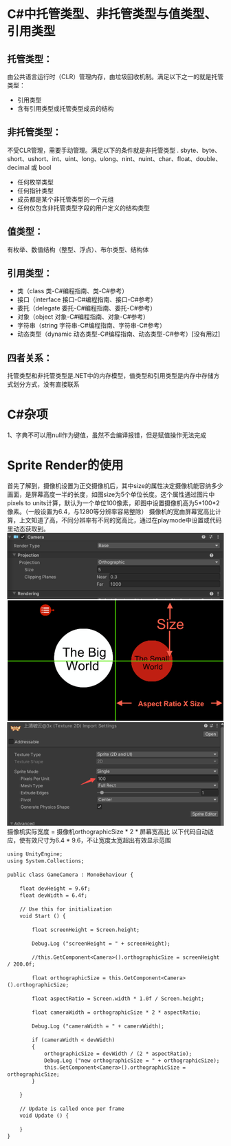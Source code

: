 # C#中托管类型、非托管类型与值类型、引用类型
## 托管类型：
由公共语言运行时（CLR）管理内存，由垃圾回收机制。满足以下之一的就是托管类型：
- 引用类型
- 含有引用类型或托管类型成员的结构
## 非托管类型：
不受CLR管理，需要手动管理。满足以下的条件就是非托管类型
. sbyte、byte、short、ushort、int、uint、long、ulong、nint、nuint、char、float、double、decimal 或 bool
- 任何枚举类型
- 任何指针类型
- 成员都是某个非托管类型的一个元组
- 任何仅包含非托管类型字段的用户定义的结构类型
## 值类型：
有枚举、数值结构（整型、浮点）、布尔类型、结构体
## 引用类型：
- 类（class 类-C#编程指南、类-C#参考）
- 接口（interface 接口-C#编程指南、接口-C#参考）
- 委托（delegate 委托-C#编程指南、委托-C#参考）
- 对象（object 对象-C#编程指南、对象-C#参考）
- 字符串（string 字符串-C#编程指南、字符串-C#参考）
- 动态类型（dynamic 动态类型-C#编程指南、动态类型-C#参考）[没有用过]
## 四者关系：
托管类型和非托管类型是.NET中的内存模型，值类型和引用类型是内存中存储方式划分方式，没有直接联系
# C#杂项
1、字典不可以用null作为键值，虽然不会编译报错，但是赋值操作无法完成
# Sprite Render的使用
首先了解到，摄像机设置为正交摄像机后，其中size的属性决定摄像机能容纳多少画面，是屏幕高度一半的长度，如图size为5个单位长度。这个属性通过图片中pixels to units计算，默认为一个单位100像素，即图中设置摄像机高为5\*100\*2像素。（一般设置为6.4，与1280等分辨率容易整除）
摄像机的宽由屏幕宽高比计算，上文知道了高，不同分辨率有不同的宽高比，通过在playmode中设置或代码里动态获取到。
![](https://raw.githubusercontent.com/QuanQuan-hub/pictrue/master/20240624203125.png)
![](https://raw.githubusercontent.com/QuanQuan-hub/pictrue/master/20240624203954.png)
![](https://raw.githubusercontent.com/QuanQuan-hub/pictrue/master/20240624204245.png)
摄像机实际宽度 = 摄像机orthographicSize * 2 * 屏幕宽高比
以下代码自动适应，使有效尺寸为6.4 * 9.6，不让宽度太宽超出有效显示范围
```
using UnityEngine;
using System.Collections;

public class GameCamera : MonoBehaviour {

    float devHeight = 9.6f;
    float devWidth = 6.4f;

    // Use this for initialization
    void Start () {

        float screenHeight = Screen.height;

        Debug.Log ("screenHeight = " + screenHeight);

        //this.GetComponent<Camera>().orthographicSize = screenHeight / 200.0f;

        float orthographicSize = this.GetComponent<Camera>().orthographicSize;

        float aspectRatio = Screen.width * 1.0f / Screen.height;

        float cameraWidth = orthographicSize * 2 * aspectRatio;

        Debug.Log ("cameraWidth = " + cameraWidth);

        if (cameraWidth < devWidth)
        {
            orthographicSize = devWidth / (2 * aspectRatio);
            Debug.Log ("new orthographicSize = " + orthographicSize);
            this.GetComponent<Camera>().orthographicSize = orthographicSize;
        }

    }

    // Update is called once per frame
    void Update () {

    }
}
```
